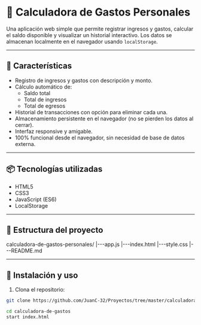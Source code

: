 # 💸 Calculadora de Gastos Personales

Una aplicación web simple que permite registrar ingresos y gastos, calcular el saldo disponible y visualizar un historial interactivo. Los datos se almacenan localmente en el navegador usando `localStorage`.

---

## 🚀 Características

- Registro de ingresos y gastos con descripción y monto.
- Cálculo automático de:
  - Saldo total
  - Total de ingresos
  - Total de egresos
- Historial de transacciones con opción para eliminar cada una.
- Almacenamiento persistente en el navegador (no se pierden los datos al cerrar).
- Interfaz responsive y amigable.
- 100% funcional desde el navegador, sin necesidad de base de datos externa.

---

## 📦 Tecnologías utilizadas

- HTML5
- CSS3
- JavaScript (ES6)
- LocalStorage

---

## 📂 Estructura del proyecto

calculadora-de-gastos-personales/
|---app.js
|---index.html
|---style.css
|---README.md


---

## 🔧 Instalación y uso

1. Clona el repositorio:
```bash
git clone https://github.com/JuanC-32/Proyectos/tree/master/calculadora-de-gastos

cd calculadora-de-gastos
start index.html
